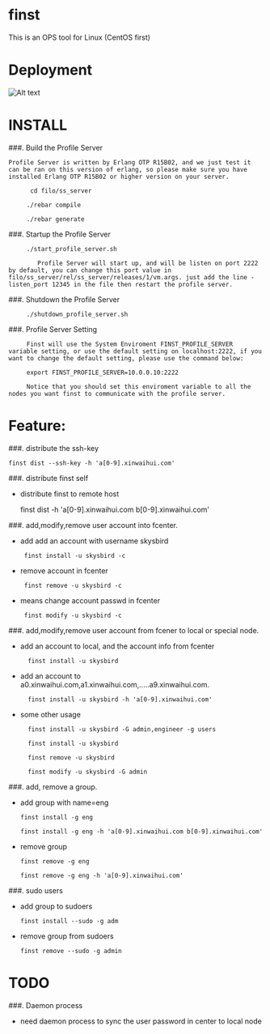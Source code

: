 finst
=====
This is an OPS tool for Linux (CentOS first)

Deployment
=====
![Alt text](https://raw.github.com/skysbird/finst/master/finst.png)


INSTALL
======
###. Build the Profile Server

    Profile Server is written by Erlang OTP R15B02, and we just test it can be ran on this version of erlang, so please make sure you have installed Erlang OTP R15B02 or higher version on your server.

          cd filo/ss_server

         ./rebar compile

         ./rebar generate



###. Startup the Profile Server

         ./start_profile_server.sh 

            Profile Server will start up, and will be listen on port 2222 by default, you can change this port value in filo/ss_server/rel/ss_server/releases/1/vm.args. just add the line -listen_port 12345 in the file then restart the profile server.

   
###. Shutdown the Profile Server

         ./shutdown_profile_server.sh

###. Profile Server Setting

         Finst will use the System Enviroment FINST_PROFILE_SERVER variable setting, or use the default setting on localhost:2222, if you want to change the default setting, please use the command below:
        
         export FINST_PROFILE_SERVER=10.0.0.10:2222

         Notice that you should set this enviroment variable to all the nodes you want finst to communicate with the profile server.

Feature:
====
###. distribute the ssh-key
	
    finst dist --ssh-key -h 'a[0-9].xinwaihui.com'


###. distribute finst self

   - distribute finst to remote host

        finst dist  -h 'a[0-9].xinwaihui.com b[0-9].xinwaihui.com'


###. add,modify,remove user account into fcenter.

   - add add an account with username skysbird 

  
          finst install -u skysbird -c

   - remove account in fcenter

          finst remove -u skysbird -c

   - means change account passwd in fcenter  

          finst modify -u skysbird -c


	

###. add,modify,remove user account from fcener to local or special node.

  - add an account to local, and the account info from fcenter

          finst install -u skysbird 

  - add an account to a0.xinwaihui.com,a1.xinwaihui.com,.....a9.xinwaihui.com.

          finst install -u skysbird -h 'a[0-9].xinwaihui.com'

  - some other usage
 
          finst install -u skysbird -G admin,engineer -g users

          finst install -u skysbird 

          finst remove -u skysbird

          finst modify -u skysbird -G admin 

###. add,  remove a group.

   - add group with name=eng

         finst install -g eng 
  
         finst install -g eng -h 'a[0-9].xinwaihui.com b[0-9].xinwaihui.com'

   - remove group
  
         finst remove -g eng

         finst remove -g eng -h 'a[0-9].xinwaihui.com'


###. sudo users

   - add group to sudoers

         finst install --sudo -g adm

   - remove group from sudoers

         finst remove --sudo -g admin


TODO
=======

###. Daemon process

   - need daemon process to sync the user password in center to local node

     




